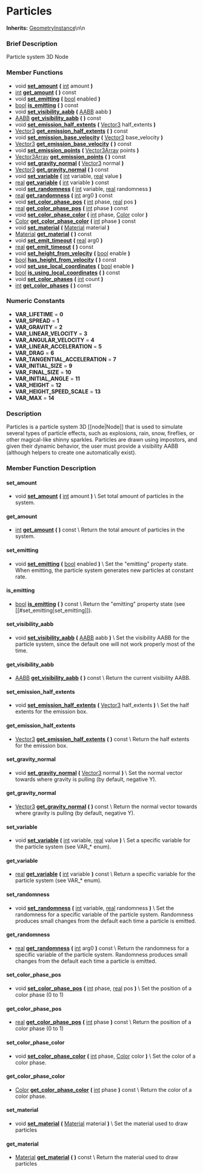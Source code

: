 #  Particles  
**Inherits:** [GeometryInstance](class_geometryinstance)\\n\\n
###  Brief Description  
Particle system 3D Node

###  Member Functions 
  * void  **[set_amount](#set_amount)**  **(** [int](class_int) amount  **)**
  * [int](class_int)  **[get_amount](#get_amount)**  **(** **)** const
  * void  **[set_emitting](#set_emitting)**  **(** [bool](class_bool) enabled  **)**
  * [bool](class_bool)  **[is_emitting](#is_emitting)**  **(** **)** const
  * void  **[set_visibility_aabb](#set_visibility_aabb)**  **(** [AABB](class_aabb) aabb  **)**
  * [AABB](class_aabb)  **[get_visibility_aabb](#get_visibility_aabb)**  **(** **)** const
  * void  **[set_emission_half_extents](#set_emission_half_extents)**  **(** [Vector3](class_vector3) half_extents  **)**
  * [Vector3](class_vector3)  **[get_emission_half_extents](#get_emission_half_extents)**  **(** **)** const
  * void  **[set_emission_base_velocity](#set_emission_base_velocity)**  **(** [Vector3](class_vector3) base_velocity  **)**
  * [Vector3](class_vector3)  **[get_emission_base_velocity](#get_emission_base_velocity)**  **(** **)** const
  * void  **[set_emission_points](#set_emission_points)**  **(** [Vector3Array](class_vector3array) points  **)**
  * [Vector3Array](class_vector3array)  **[get_emission_points](#get_emission_points)**  **(** **)** const
  * void  **[set_gravity_normal](#set_gravity_normal)**  **(** [Vector3](class_vector3) normal  **)**
  * [Vector3](class_vector3)  **[get_gravity_normal](#get_gravity_normal)**  **(** **)** const
  * void  **[set_variable](#set_variable)**  **(** [int](class_int) variable, [real](class_real) value  **)**
  * [real](class_real)  **[get_variable](#get_variable)**  **(** [int](class_int) variable  **)** const
  * void  **[set_randomness](#set_randomness)**  **(** [int](class_int) variable, [real](class_real) randomness  **)**
  * [real](class_real)  **[get_randomness](#get_randomness)**  **(** [int](class_int) arg0  **)** const
  * void  **[set_color_phase_pos](#set_color_phase_pos)**  **(** [int](class_int) phase, [real](class_real) pos  **)**
  * [real](class_real)  **[get_color_phase_pos](#get_color_phase_pos)**  **(** [int](class_int) phase  **)** const
  * void  **[set_color_phase_color](#set_color_phase_color)**  **(** [int](class_int) phase, [Color](class_color) color  **)**
  * [Color](class_color)  **[get_color_phase_color](#get_color_phase_color)**  **(** [int](class_int) phase  **)** const
  * void  **[set_material](#set_material)**  **(** [Material](class_material) material  **)**
  * [Material](class_material)  **[get_material](#get_material)**  **(** **)** const
  * void  **[set_emit_timeout](#set_emit_timeout)**  **(** [real](class_real) arg0  **)**
  * [real](class_real)  **[get_emit_timeout](#get_emit_timeout)**  **(** **)** const
  * void  **[set_height_from_velocity](#set_height_from_velocity)**  **(** [bool](class_bool) enable  **)**
  * [bool](class_bool)  **[has_height_from_velocity](#has_height_from_velocity)**  **(** **)** const
  * void  **[set_use_local_coordinates](#set_use_local_coordinates)**  **(** [bool](class_bool) enable  **)**
  * [bool](class_bool)  **[is_using_local_coordinates](#is_using_local_coordinates)**  **(** **)** const
  * void  **[set_color_phases](#set_color_phases)**  **(** [int](class_int) count  **)**
  * [int](class_int)  **[get_color_phases](#get_color_phases)**  **(** **)** const

###  Numeric Constants  
  * **VAR_LIFETIME** = **0**
  * **VAR_SPREAD** = **1**
  * **VAR_GRAVITY** = **2**
  * **VAR_LINEAR_VELOCITY** = **3**
  * **VAR_ANGULAR_VELOCITY** = **4**
  * **VAR_LINEAR_ACCELERATION** = **5**
  * **VAR_DRAG** = **6**
  * **VAR_TANGENTIAL_ACCELERATION** = **7**
  * **VAR_INITIAL_SIZE** = **9**
  * **VAR_FINAL_SIZE** = **10**
  * **VAR_INITIAL_ANGLE** = **11**
  * **VAR_HEIGHT** = **12**
  * **VAR_HEIGHT_SPEED_SCALE** = **13**
  * **VAR_MAX** = **14**

###  Description  
Particles is a particle system 3D [[node|Node]] that is used to simulate several types of particle effects, such as explosions, rain, snow, fireflies, or other magical-like shinny sparkles. Particles are drawn using impostors, and given their dynamic behavior, the user must provide a visibility AABB (although helpers to create one automatically exist).

###  Member Function Description  

#### <a name="set_amount">set_amount</a>
  * void  **[set_amount](#set_amount)**  **(** [int](class_int) amount  **)**
\\
Set total amount of particles in the system.

#### <a name="get_amount">get_amount</a>
  * [int](class_int)  **[get_amount](#get_amount)**  **(** **)** const
\\
Return the total amount of particles in the system.

#### <a name="set_emitting">set_emitting</a>
  * void  **[set_emitting](#set_emitting)**  **(** [bool](class_bool) enabled  **)**
\\
Set the "emitting" property state. When emitting, the particle system generates new particles at constant rate.

#### <a name="is_emitting">is_emitting</a>
  * [bool](class_bool)  **[is_emitting](#is_emitting)**  **(** **)** const
\\
Return the "emitting" property state (see [[#set_emitting|set_emitting]]).

#### <a name="set_visibility_aabb">set_visibility_aabb</a>
  * void  **[set_visibility_aabb](#set_visibility_aabb)**  **(** [AABB](class_aabb) aabb  **)**
\\
Set the visibility AABB for the particle system, since the default one will not work properly most of the time.

#### <a name="get_visibility_aabb">get_visibility_aabb</a>
  * [AABB](class_aabb)  **[get_visibility_aabb](#get_visibility_aabb)**  **(** **)** const
\\
Return the current visibility AABB.

#### <a name="set_emission_half_extents">set_emission_half_extents</a>
  * void  **[set_emission_half_extents](#set_emission_half_extents)**  **(** [Vector3](class_vector3) half_extents  **)**
\\
Set the half extents for the emission box.

#### <a name="get_emission_half_extents">get_emission_half_extents</a>
  * [Vector3](class_vector3)  **[get_emission_half_extents](#get_emission_half_extents)**  **(** **)** const
\\
Return the half extents for the emission box.

#### <a name="set_gravity_normal">set_gravity_normal</a>
  * void  **[set_gravity_normal](#set_gravity_normal)**  **(** [Vector3](class_vector3) normal  **)**
\\
Set the normal vector towards where gravity is pulling (by default, negative Y).

#### <a name="get_gravity_normal">get_gravity_normal</a>
  * [Vector3](class_vector3)  **[get_gravity_normal](#get_gravity_normal)**  **(** **)** const
\\
Return the normal vector towards where gravity is pulling (by default, negative Y).

#### <a name="set_variable">set_variable</a>
  * void  **[set_variable](#set_variable)**  **(** [int](class_int) variable, [real](class_real) value  **)**
\\
Set a specific variable for the particle system (see VAR_* enum).

#### <a name="get_variable">get_variable</a>
  * [real](class_real)  **[get_variable](#get_variable)**  **(** [int](class_int) variable  **)** const
\\
Return a specific variable for the particle system (see VAR_* enum).

#### <a name="set_randomness">set_randomness</a>
  * void  **[set_randomness](#set_randomness)**  **(** [int](class_int) variable, [real](class_real) randomness  **)**
\\
Set the randomness for a specific variable of the particle system. Randomness produces small changes from the default each time a particle is emitted.

#### <a name="get_randomness">get_randomness</a>
  * [real](class_real)  **[get_randomness](#get_randomness)**  **(** [int](class_int) arg0  **)** const
\\
Return the randomness for a specific variable of the particle system. Randomness produces small changes from the default each time a particle is emitted.

#### <a name="set_color_phase_pos">set_color_phase_pos</a>
  * void  **[set_color_phase_pos](#set_color_phase_pos)**  **(** [int](class_int) phase, [real](class_real) pos  **)**
\\
Set the position of a color phase (0 to 1)

#### <a name="get_color_phase_pos">get_color_phase_pos</a>
  * [real](class_real)  **[get_color_phase_pos](#get_color_phase_pos)**  **(** [int](class_int) phase  **)** const
\\
Return the position of a color phase (0 to 1)

#### <a name="set_color_phase_color">set_color_phase_color</a>
  * void  **[set_color_phase_color](#set_color_phase_color)**  **(** [int](class_int) phase, [Color](class_color) color  **)**
\\
Set the color of a color phase.

#### <a name="get_color_phase_color">get_color_phase_color</a>
  * [Color](class_color)  **[get_color_phase_color](#get_color_phase_color)**  **(** [int](class_int) phase  **)** const
\\
Return the color of a color phase.

#### <a name="set_material">set_material</a>
  * void  **[set_material](#set_material)**  **(** [Material](class_material) material  **)**
\\
Set the material used to draw particles

#### <a name="get_material">get_material</a>
  * [Material](class_material)  **[get_material](#get_material)**  **(** **)** const
\\
Return the material used to draw particles
